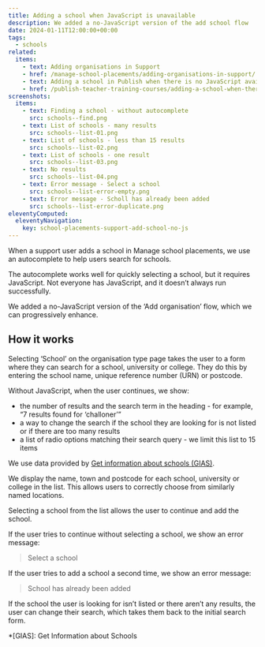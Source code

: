 ```yaml
---
title: Adding a school when JavaScript is unavailable
description: We added a no-JavaScript version of the add school flow
date: 2024-01-11T12:00:00+00:00
tags:
  - schools
related:
  items:
    - text: Adding organisations in Support
    - href: /manage-school-placements/adding-organisations-in-support/
    - text: Adding a school in Publish when there is no JavaScript available
    - href: /publish-teacher-training-courses/adding-a-school-when-there-is-no-javascript-available/
screenshots:
  items:
    - text: Finding a school - without autocomplete
      src: schools--find.png
    - text: List of schools - many results
      src: schools--list-01.png
    - text: List of schools - less than 15 results
      src: schools--list-02.png
    - text: List of schools - one result
      src: schools--list-03.png
    - text: No results
      src: schools--list-04.png
    - text: Error message - Select a school
      src: schools--list-error-empty.png
    - text: Error message - Scholl has already been added
      src: schools--list-error-duplicate.png
eleventyComputed:
  eleventyNavigation:
    key: school-placements-support-add-school-no-js
---
```


When a support user adds a school in Manage school placements, we use an autocomplete to help users search for schools.

The autocomplete works well for quickly selecting a school, but it requires JavaScript. Not everyone has JavaScript, and it doesn’t always run successfully.

We added a no-JavaScript version of the ‘Add organisation’ flow, which we can progressively enhance.

## How it works

Selecting ‘School’ on the organisation type page takes the user to a form where they can search for a school, university or college. They do this by entering the school name, unique reference number (URN) or postcode.

Without JavaScript, when the user continues, we show:

- the number of results and the search term in the heading - for example, “7 results found for ‘challoner’”
- a way to change the search if the school they are looking for is not listed or if there are too many results
- a list of radio options matching their search query - we limit this list to 15 items

We use data provided by [Get information about schools (GIAS)](https://www.get-information-schools.service.gov.uk/).

We display the name, town and postcode for each school, university or college in the list. This allows users to correctly choose from similarly named locations.

Selecting a school from the list allows the user to continue and add the school.

If the user tries to continue without selecting a school, we show an error message:

> Select a school

If the user tries to add a school a second time, we show an error message:

> School has already been added

If the school the user is looking for isn’t listed or there aren’t any results, the user can change their search, which takes them back to the initial search form.

*[GIAS]: Get Information about Schools

